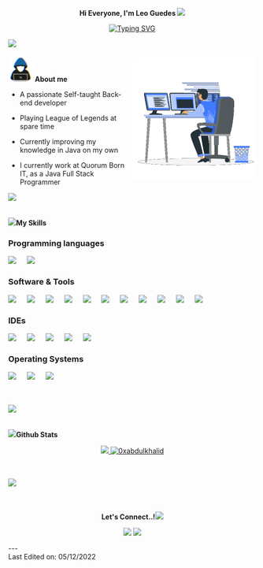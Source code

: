 <p align="center"><b>Hi Everyone, I'm Leo Guedes </b><img src="https://media.giphy.com/media/hvRJCLFzcasrR4ia7z/giphy.gif" width="30"></p>

<p align="center"><a href="https://git.io/typing-svg"><img src="https://readme-typing-svg.demolab.com?font=Fira+Code&pause=1000&width=435&lines=Fullstack+Java+Developer+at+QubIT;I+love+to+learn+new+technologies;Brazilian%2C+25+years+old;My+favorite+language+is+java" alt="Typing SVG" /></a></p>

<img src="https://user-images.githubusercontent.com/73097560/115834477-dbab4500-a447-11eb-908a-139a6edaec5c.gif"><br><br>
<picture> <img align="right" src="https://github.com/0xAbdulKhalid/0xAbdulKhalid/raw/main/assets/mdImages/Right_Side.gif" width = 250px></picture>
<picture><img src = "https://github.com/0xAbdulKhalid/0xAbdulKhalid/raw/main/assets/mdImages/about_me.gif" width = 50px></picture> **About me**


- A passionate Self-taught Back-end developer

- Playing League of Legends at spare time

- Currently improving my knowledge in Java on my own

- I currently work at Quorum Born IT, as a Java Full Stack Programmer
 
<img src="https://user-images.githubusercontent.com/73097560/115834477-dbab4500-a447-11eb-908a-139a6edaec5c.gif"><br><br>

<picture><img src="https://media2.giphy.com/media/QssGEmpkyEOhBCb7e1/giphy.gif?cid=ecf05e47a0n3gi1bfqntqmob8g9aid1oyj2wr3ds3mg700bl&rid=giphy.gif" width ="50"></picture>**My Skills**

### Programming languages
<picture><img src = "https://img.shields.io/badge/java-%23ED8B00.svg?style=Plastic&logo=java&logoColor=white"></picture>
&emsp;
<picture><img src = "https://img.shields.io/badge/kotlin-%237F52FF.svg?style=Plastic&logo=kotlin&logoColor=white"></picture>
   
### Software & Tools
<picture><img src = "https://img.shields.io/badge/spring-%236DB33F.svg?style=Plastic&logo=spring&logoColor=white"></picture>
&emsp;
<picture><img src = "https://img.shields.io/badge/Gradle-02303A.svg?style=Plastic&logo=Gradle&logoColor=white"></picture>
&emsp;
<picture><img src = "https://img.shields.io/badge/git-%23F05033.svg?style=Plastic&logo=git&logoColor=white"></picture>
&emsp;
<picture><img src = "https://img.shields.io/badge/github-%23121011.svg?style=Plastic&logo=github&logoColor=white"></picture>
&emsp;
<picture><img src = "https://img.shields.io/badge/docker-%230db7ed.svg?style=Plastic&logo=docker&logoColor=white"></picture>
&emsp;
<picture><img src = "https://img.shields.io/badge/Rabbitmq-FF6600?style=Plastic&logo=rabbitmq&logoColor=white"></picture>
&emsp;
<picture><img src = "https://img.shields.io/badge/JWT-black?style=Plastic&logo=JSON%20web%20tokens"></picture>
&emsp;
<picture><img src = "https://img.shields.io/badge/Postman-FF6C37?style=Plastic&logo=postman&logoColor=white"></picture>
&emsp;
<picture><img src = "https://img.shields.io/badge/Insomnia-black?style=Plastic&logo=insomnia&logoColor=5849BE"></picture>
&emsp;
<picture><img src = "https://img.shields.io/badge/Flutter-%2302569B.svg?style=Plastic&logo=Flutter&logoColor=white"></picture>
&emsp;
<picture><img src = "https://img.shields.io/badge/mysql-%2300f.svg?style=Plastic&logo=mysql&logoColor=white"></picture>
&emsp;

### IDEs
<picture><img src = "https://img.shields.io/badge/IntelliJIDEA-000000.svg?style=Plastic&logo=intellij-idea&logoColor=white"></picture>
&emsp;
<picture><img src = "https://img.shields.io/badge/Eclipse-FE7A16.svg?style=Plastic&logo=Eclipse&logoColor=white"></picture>
&emsp;
<picture><img src = "https://img.shields.io/badge/Visual%20Studio%20Code-0078d7.svg?style=Plastic&logo=visual-studio-code&logoColor=white"></picture>
&emsp;
<picture><img src = "https://img.shields.io/badge/Android%20Studio-3DDC84.svg?style=Plastic&logo=android-studio&logoColor=white"></picture>
&emsp;
<picture><img src = "https://img.shields.io/badge/Notepad++-90E59A.svg?style=Plastic&logo=notepad%2b%2b&logoColor=black"></picture>

### Operating Systems 
<picture><img src = "https://img.shields.io/badge/Linux-FCC624?style=Plastic&logo=linux&logoColor=black"></picture>
&emsp;
<a><img src = "https://img.shields.io/badge/Linux%20Mint-87CF3E?style=Plastic&logo=Linux%20Mint&logoColor=white"></a>
&emsp;
<picture><img src = "https://img.shields.io/badge/Windows-0078D6?style=Plastic&logo=windows&logoColor=white"></picture>
  
<br><br>
<img src="https://user-images.githubusercontent.com/73097560/115834477-dbab4500-a447-11eb-908a-139a6edaec5c.gif"><br><br>  
  
<img src="https://media.giphy.com/media/iY8CRBdQXODJSCERIr/giphy.gif" width="40">**Github Stats**   

<p align="center">
<a href="https://github.com/LeoGuedex">
<img src="https://github-readme-stats.vercel.app/api?username=LeoGuedex&include_all_commits=true&count_private=true&show_icons=true&line_height=20&title_color=7A7ADB&icon_color=2234AE&text_color=D3D3D3&bg_color=0,000000,130F40" width="450"/>
<img src="https://github-readme-stats.vercel.app/api/top-langs?username=LeoGuedex&show_icons=true&locale=en&layout=compact&line_height=20&title_color=7A7ADB&icon_color=2234AE&text_color=D3D3D3&bg_color=0,000000,130F40" width="457"  alt="0xabdulkhalid"/>
</a>
</p>

<br><br>
<img src="https://user-images.githubusercontent.com/73097560/115834477-dbab4500-a447-11eb-908a-139a6edaec5c.gif"><br><br>
<br>

<p align="center"><b> Let's Connect..!</b><img src="https://gifs.eco.br/wp-content/uploads/2022/07/gifs-de-aperto-de-mao-14.gif" width ="80"></p>

<p align="center">
<a href="https://www.linkedin.com/in/leonardo-correa-guedes/"><img src = "https://img.shields.io/badge/linkedin-%230077B5.svg?style=Plastic&logo=linkedin&logoColor=white"></picture></a>
<a href="https://www.instagram.com/leo.guedes.correa/"><img src = "https://img.shields.io/badge/Instagram-%23E4405F.svg?style=Plastic&logo=Instagram&logoColor=white"></picture></a>
</p>
---

<br>
Last Edited on: 05/12/2022
